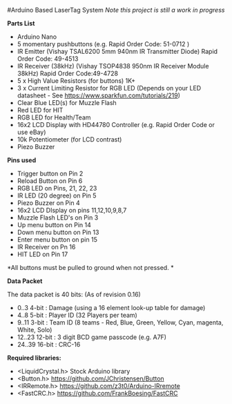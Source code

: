 #Arduino Based LaserTag System
*Note this project is still a work in progress*


**Parts List**

* Arduino Nano
* 5 momentary pushbuttons (e.g. Rapid Order Code: 51-0712 )
* IR Emitter (Vishay TSAL6200 5mm 940nm IR Transmitter Diode) Rapid Order Code:  49-4513
* IR Receiver (38kHz) (Vishay TSOP4838 950nm IR Receiver Module 38kHz) Rapid Order Code:49-4728 
* 5 x High Value Resistors (for buttons) 1K+
* 3 x Current Limiting Resistor for RGB LED (Depends on your LED datasheet - See https://www.sparkfun.com/tutorials/219) 
* Clear Blue LED(s) for Muzzle Flash
* Red LED for HIT
* RGB LED for Health/Team
* 16x2 LCD Display with HD44780 Controller (e.g. Rapid Order Code or use eBay)
* 10k Potentiometer (for LCD contrast)
* Piezo Buzzer


**Pins used**

* Trigger button on Pin 2
* Reload Button on Pin 6
* RGB LED on Pins, 21, 22, 23
* IR LED (20 degree) on Pin 5
* Piezo Buzzer on Pin 4
* 16x2 LCD DIsplay on pins 11,12,10,9,8,7
* Muzzle Flash LED's on Pin 3
* Up menu button on Pin 14
* Down menu button on Pin 13
* Enter menu button on pin 15
* IR Receiver on Pn 16
* HIT LED on Pin 17

*All buttons must be pulled to ground when not pressed. *


**Data Packet**

The data packet is 40 bits: (As of revision 0.16)

* 0..3     4-bit  : Damage (using a 16 element look-up table for damage) 
* 4..8     5-bit  : Player ID (32 Players per team)
* 9..11    3-bit  : Team ID (8 teams - Red, Blue, Green, Yellow, Cyan, magenta, White, Solo)
* 12..23   12-bit : 3 digit BCD game passcode (e.g. A7F)      
* 24..39   16-bit : CRC-16


**Required libraries:**

* <LiquidCrystal.h>  Stock Arduino library
* <Button.h>         https://github.com/JChristensen/Button
* <IRRemote.h>       https://github.com/z3t0/Arduino-IRremote
* <FastCRC.h>        https://github.com/FrankBoesing/FastCRC




